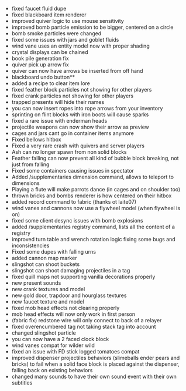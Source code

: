 - fixed faucet fluid dupe
- fixed blackboard item renderer
- improved quiver logic to use mouse sensitivity
- improved bomb particle emission to be bigger, centered on a circle
- bomb smoke particles were changed
- fixed some issues with jars and goblet fluids
- wind vane uses an entity model now with proper shading
- crystal displays can be chained
- book pile generation fix
- quiver pick up arrow fix
- quiver can now have arrows be inserted from off hand
- blackboard undo button**
- added a recipe to clear item lore
- fixed feather block particles not showing for other players
- fixed crank particles not showing for other players
- trapped presents will hide their names
- you can now insert ropes into rope arrows from your inventory
- sprinting on flint blocks with iron boots will cause sparks
- fixed a rare issue with enderman heads
- projectile weapons can now show their arrow as preview
- cages and jars cant go in container items anymore
- Fixed bellows hitbox
- Fixed a very rare crash with quivers and server players
- Ash can no longer spawn from non solid blocks
- Feather falling can now prevent all kind of bubble block breaking, not just from falling
- Fixed some containers causing issues in spectator
- Added /supplementaries dimension command, allows to teleport to dimensions
- Playing a flute will make parrots dance (in cages and on shoulder too)
- thrown bricks and bombs renderer is how centered on their hitbox
- added record command to fabric (thanks ot laite07)
- wind vanes and cannons now use a flywheel model (when flywheel is on)
- fixed some client desync issues with bomb explosions
- added /supplementaries registry command, lists all the content of a registry
- improved turn table and wrench rotation logic fixing some bugs and inconsistencies
- Fixed some dupes with falling urns
- added cannon map marker
- slingshot can shoot buckets
- slingshot can shoot damaging projectiles in a tag
- fixed quill maps not supporting vanilla decorations properly
- new present sounds
- new crank textures and model
- new gold door, trapdoor and hourglass textures
- new faucet texture and model
- fixed mob head effects not clearing properly
- mob head effects will now only work in first person
- (fabric fix) redstone wire will only connect to back of a relayer
- fixed overencumbered tag not taking stack tag into account
- changed slingshot particle
- you can now have a 2 faced clock block
- wind vanes compat for wilder wild
- fixed an issue with FD stick logged tomatoes compat
- improved dispenser projectiles behaviors (slimeballs ender pears and bricks) to fail when a solid face block is placed against the dispenser, falling back on existing behaviors
- changed many sounds to have their own sound event with their own subtitles